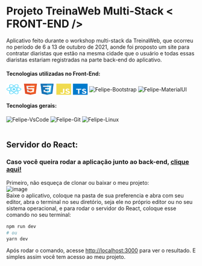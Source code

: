 # Projeto TreinaWeb Multi-Stack < FRONT-END /> 
Aplicativo feito durante o workshop multi-stack da TreinaWeb, que ocorreu no período de 6 a 13 de outubro de 2021, aonde foi proposto um site para contratar diaristas que estão na mesma cidade que o usuário e todas essas diaristas estariam registradas na parte back-end do aplicativo.

#### Tecnologias utilizadas no Front-End:
<div style="display: inline_block">
  <img align="center" title="ReactJS" alt="Felipe-React" height="30" width="40" src="https://raw.githubusercontent.com/devicons/devicon/master/icons/react/react-original.svg">
  <img align="center" title="HTML" alt="Felipe-HTML" height="30" width="40" src="https://raw.githubusercontent.com/devicons/devicon/master/icons/html5/html5-original.svg">
  <img align="center" title="CSS" alt="Felipe-CSS" height="30" width="40" src="https://raw.githubusercontent.com/devicons/devicon/master/icons/css3/css3-original.svg">
  <img align="center" title="JavaScript" alt="Felipe-Js" height="30" width="40" src="https://raw.githubusercontent.com/devicons/devicon/master/icons/javascript/javascript-plain.svg">
  <img align="center" title="TypeScript" alt="Felipe-Ts" height="30" width="40" src="https://raw.githubusercontent.com/devicons/devicon/master/icons/typescript/typescript-plain.svg">
  <img align="center" title="Bootstrap" alt="Felipe-Bootstrap" height="30" width="40" src="https://cdn.jsdelivr.net/gh/devicons/devicon/icons/bootstrap/bootstrap-plain.svg">
  <img align="center" title="MaterialUI" alt="Felipe-MaterialUI" height="30" width="40" src="https://cdn.jsdelivr.net/gh/devicons/devicon/icons/materialui/materialui-original.svg">
</div>

#### Tecnologias gerais:
<div style="display: inline_block">
  <img align="center" title="Visual Code" alt="Felipe-VsCode" height="30" width="40" src="https://cdn.jsdelivr.net/gh/devicons/devicon/icons/vscode/vscode-original.svg">
  <img align="center" title="Git" alt="Felipe-Git" height="30" width="40" src="https://cdn.jsdelivr.net/gh/devicons/devicon/icons/git/git-original.svg">
  <img align="center" title="Linux" alt="Felipe-Linux" height="30" width="40" src="https://cdn.jsdelivr.net/gh/devicons/devicon/icons/linux/linux-original.svg">
</div>
<br>

## Servidor do React:
### Caso você queira rodar a aplicação junto ao back-end, [clique aqui!](https://github.com/FelipePilz/ediaristas-maven-db)
Primeiro, não esqueça de clonar ou baixar o meu projeto: <br>
![image](https://user-images.githubusercontent.com/67395760/137575247-2b56ba0d-1021-450e-a4a9-a345af4e9117.png)<br>
Baixe o aplicativo, coloque na pasta de sua preferencia e abra com seu editor, abra o terminal no seu diretório, seja ele no próprio editor ou no seu sistema operacional, e para rodar o servidor do React, coloque esse comando no seu terminal:
```bash
npm run dev
# ou
yarn dev
```

Após rodar o comando, acesse [http://localhost:3000](http://localhost:3000) para ver o resultado.
E simples assim você tem acesso ao meu projeto.

